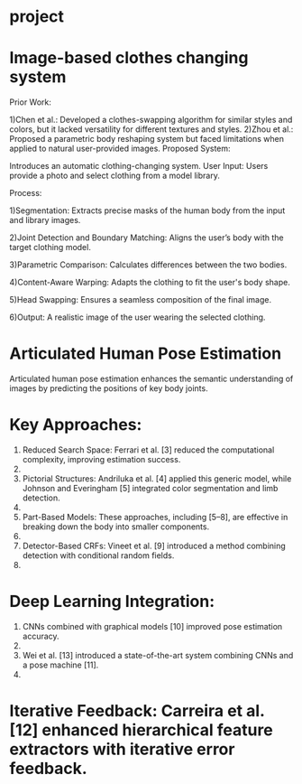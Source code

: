 # project 
# Image-based clothes changing system
Prior Work:

1)Chen et al.: Developed a clothes-swapping algorithm for similar styles and colors, but it lacked versatility for different textures and styles.
2)Zhou et al.: Proposed a parametric body reshaping system but faced limitations when applied to natural user-provided images.
Proposed System:

Introduces an automatic clothing-changing system.
User Input: Users provide a photo and select clothing from a model library.


Process:

1)Segmentation: Extracts precise masks of the human body from the input and library images.

2)Joint Detection and Boundary Matching: Aligns the user’s body with the target clothing model.

3)Parametric Comparison: Calculates differences between the two bodies.

4)Content-Aware Warping: Adapts the clothing to fit the user's body shape.

5)Head Swapping: Ensures a seamless composition of the final image.

6)Output: A realistic image of the user wearing the selected clothing.


# Articulated Human Pose Estimation
Articulated human pose estimation enhances the semantic understanding of images by predicting the positions of key body joints.
# 	Key Approaches:
1.	Reduced Search Space: Ferrari et al. [3] reduced the computational complexity, improving estimation success.
2.	
3.	Pictorial Structures: Andriluka et al. [4] applied this generic model, while Johnson and Everingham [5] integrated color segmentation and limb detection.
4.	
5.	Part-Based Models: These approaches, including [5–8], are effective in breaking down the body into smaller components.
6.	
7.	Detector-Based CRFs: Vineet et al. [9] introduced a method combining detection with conditional random fields.
8.	
# 	Deep Learning Integration:
1.	CNNs combined with graphical models [10] improved pose estimation accuracy.
2.	
3.	Wei et al. [13] introduced a state-of-the-art system combining CNNs and a pose machine [11].
4.	
# 	Iterative Feedback: Carreira et al. [12] enhanced hierarchical feature extractors with iterative error feedback.

